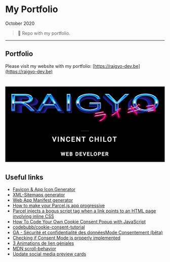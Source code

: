 # My Portfolio

October 2020

> 🔨 Repo with my portfolio.

---

## Portfolio

Please visit my website with my portfolio: [https://raigyo-dev.be](https://raigyo-dev.be)

<h1 align="center">
    <img src="_readme-img/portfolio.png">
</h1>

## Useful links

- [Favicon & App Icon Generator](https://www.favicon-generator.org/)
- [XML-Sitemaps generator](https://www.xml-sitemaps.com/)
- [Web App Manifest generator](https://www.dunplab.it/web-app-manifest-generator)
- [How to make your Parcel.js app progressive](https://www.bha.ee/how-to-make-your-parcel-js-app-progressive/)
- [Parcel injects a bogus script tag when a link points to an HTML page involving inline CSS](https://github.com/parcel-bundler/parcel/issues/3008)
- [How To Code Your Own Cookie Consent Popup with JavaScript](https://www.youtube.com/watch?v=-HgdzYCi2nI)
- [codebubb/cookie-consent-tutorial](https://github.com/codebubb/cookie-consent-tutorial/blob/complete/src/index.html)
- [GA - Sécurité et confidentialité des donnéesMode Consentement (bêta)](https://support.google.com/analytics/answer/9976101?hl=fr)
- [Checking if Consent Mode is properly implemented](https://support.cookiebot.com/hc/en-us/articles/360018413380-Checking-if-Consent-Mode-is-properly-implemented)
- [3 Animations de lien géniales](https://www.youtube.com/watch?v=77x3THWUHVo)
- [MDN scroll-behavior](https://developer.mozilla.org/fr/docs/Web/CSS/scroll-behavior)
- [Update social media preview cards](https://help.medium.com/hc/en-us/articles/215769058-Update-social-media-preview-cards)
